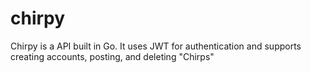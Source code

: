 # chirpy

Chirpy is a API built in Go. It uses JWT for authentication and supports creating accounts, posting, and deleting "Chirps"